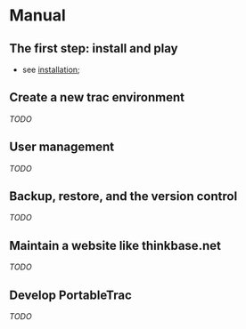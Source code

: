 # Manual

## The first step: install and play

- see [installation](./install.html);

## Create a new trac environment

*TODO*

## User management

*TODO*

## Backup, restore, and the version control

*TODO*

## Maintain a website like thinkbase.net

*TODO*

## Develop PortableTrac

*TODO*

